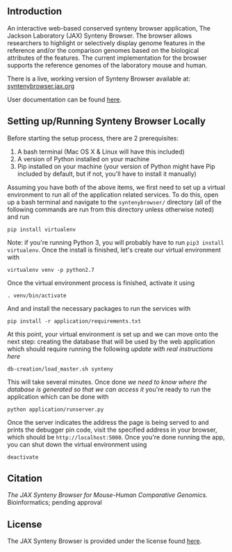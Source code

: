 ## Introduction
An interactive web-based conserved synteny browser application, The Jackson Laboratory (JAX) Synteny Browser. The browser 
allows researchers to highlight or selectively display genome features in the reference and/or the comparison genomes 
based on the biological attributes of the features. The current implementation for the browser supports the reference 
genomes of the laboratory mouse and human.

There is a live, working version of Synteny Browser available at: [syntenybrowser.jax.org](http://syntenybrowser.jax.org/) 

User documentation can be found [here](http://syntenybrowser.jax.org/static/docs/SB-UserManual-050219-1006-50.pdf).

## Setting up/Running Synteny Browser Locally
Before starting the setup process, there are 2 prerequisites:

1. A bash terminal (Mac OS X & Linux will have this included)
2. A version of Python installed on your machine
3. Pip installed on your machine (your version of Python might have Pip included by default, but if not, you'll have to 
install it manually)

Assuming you have both of the above items, we first need to set up a virtual environment to run all of the application 
related services. To do this, open up a bash terminal and navigate to the `syntenybrowser/` directory (all of the 
following commands are run from this directory unless otherwise noted) and run

    pip install virtualenv
    
Note: if you're running Python 3, you will probably have to run `pip3 install virtualenv`. Once the install is finished, 
let's create our virtual environment with

    virtualenv venv -p python2.7
    
Once the virtual environment process is finished, activate it using

    . venv/bin/activate
    
And and install the necessary packages to run the services with
    
    pip install -r application/requirements.txt
    
At this point, your virtual environment is set up and we can move onto the next step: creating the database that will be 
used by the web application which should require running the following *update with real instructions here*

    db-creation/load_master.sh synteny
    
This will take several minutes. Once done *we need to know where the database is generated so that we can access it* 
you're ready to run the application which can be done with 

    python application/runserver.py
    
Once the server indicates the address the page is being served to and prints the debugger pin code, visit the specified 
address in your browser, which should be `http://localhost:5000`. Once you're done running the app, you can shut down the 
virtual environment using

    deactivate

## Citation
*The JAX Synteny Browser for Mouse-Human Comparative Genomics.* 
Bioinformatics; pending approval

## License
The JAX Synteny Browser is provided under the license found [here](LICENSE.md).
